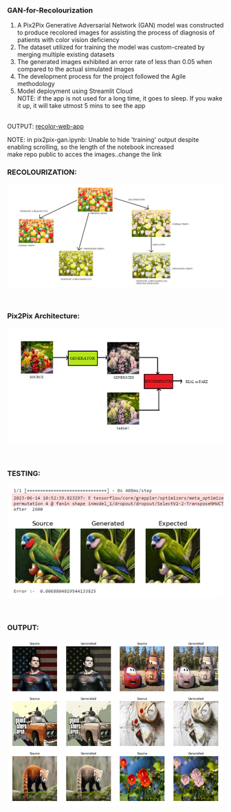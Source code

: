 ### GAN-for-Recolourization
1. A Pix2Pix Generative Adversarial Network (GAN) model was constructed to produce recolored images for assisting
the process of diagnosis of patients with color vision deficiency
2. The dataset utilized for training the model was custom-created by merging multiple existing datasets
3. The generated images exhibited an error rate of less than 0.05 when compared to the actual simulated images
4. The development process for the project followed the Agile methodology
5. Model deployment using Streamlit Cloud<br>
NOTE: if the app is not used for a long time, it goes to sleep. If you wake it up, it will take utmost 5 mins to see the app

<br>
OUTPUT: <a href="https://sanjay906-gan-recolourization-mebu9asdk0q.streamlit.app/" target="_blank">recolor-web-app</a>
<br>

NOTE: in pix2pix-gan.ipynb: Unable to hide 'training' output despite enabling scrolling, so the length of the notebook increased<br>
make repo public to acces the images..change the link
### RECOLOURIZATION:<br>
![recolor](https://raw.githubusercontent.com/sanjay-906/GAN-for-Recolourization/main/pictures/expression.png)

<br>

### Pix2Pix Architecture:<br>
![arch](https://raw.githubusercontent.com/sanjay-906/GAN-for-Recolourization/main/pictures/Arch.png)

<br>

### TESTING:<br>
![testing](https://raw.githubusercontent.com/sanjay-906/GAN-for-Recolourization/main/pictures/testing.png)

<br>

### OUTPUT:<br>

![output](https://raw.githubusercontent.com/sanjay-906/GAN-for-Recolourization/main/pictures/output1.png)

